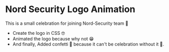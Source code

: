 # Nord Security Logo Animation
This is a small celebration for joining Nord-Security team 🎉 
- Create the logo in CSS 🤓
- Animated the logo because why not 😁
- And finally, Added confetti 🎊 because it can't be celebration without it 🤩.
